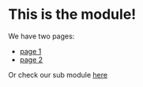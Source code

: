 # This is the module!

We have two pages:

* [page 1](page1)
* [page 2](page2)

Or check our sub module [here](subfolder)
